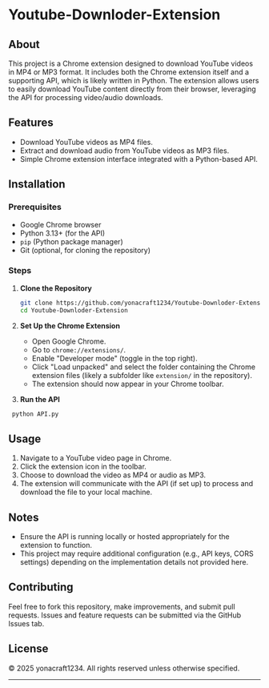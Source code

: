 # Youtube-Downloder-Extension

## About

This project is a Chrome extension designed to download YouTube videos in MP4 or MP3 format. It includes both the Chrome extension itself and a supporting API, which is likely written in Python. The extension allows users to easily download YouTube content directly from their browser, leveraging the API for processing video/audio downloads.

## Features

- Download YouTube videos as MP4 files.
- Extract and download audio from YouTube videos as MP3 files.
- Simple Chrome extension interface integrated with a Python-based API.

## Installation

### Prerequisites

- Google Chrome browser
- Python 3.13+ (for the API)
- `pip` (Python package manager)
- Git (optional, for cloning the repository)

### Steps

1. **Clone the Repository**
   ```bash
   git clone https://github.com/yonacraft1234/Youtube-Downloder-Extension.git
   cd Youtube-Downloder-Extension
   ```

2. **Set Up the Chrome Extension**
   - Open Google Chrome.
   - Go to `chrome://extensions/`.
   - Enable "Developer mode" (toggle in the top right).
   - Click "Load unpacked" and select the folder containing the Chrome extension files (likely a subfolder like `extension/` in the repository).
   - The extension should now appear in your Chrome toolbar.

3. **Run the API**
  ```bash
   python API.py
   ```

## Usage

1. Navigate to a YouTube video page in Chrome.
2. Click the extension icon in the toolbar.
3. Choose to download the video as MP4 or audio as MP3.
4. The extension will communicate with the API (if set up) to process and download the file to your local machine.

## Notes

- Ensure the API is running locally or hosted appropriately for the extension to function.
- This project may require additional configuration (e.g., API keys, CORS settings) depending on the implementation details not provided here.

## Contributing

Feel free to fork this repository, make improvements, and submit pull requests. Issues and feature requests can be submitted via the GitHub Issues tab.

## License

© 2025 yonacraft1234. All rights reserved unless otherwise specified.

---
